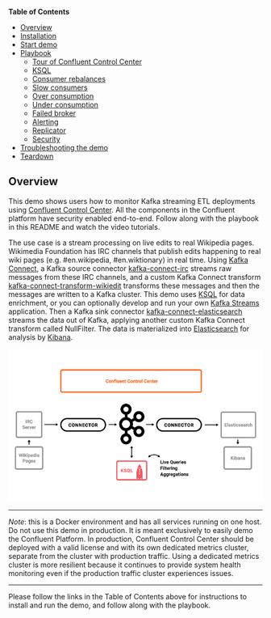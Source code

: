 **Table of Contents**

- [Overview](#overview)
- [Installation](docs/index.rst)
- [Start demo](docs/index.rst)
- [Playbook](docs/index.rst)
    * [Tour of Confluent Control Center](docs/index.rst)
    * [KSQL](docs/index.rst)
    * [Consumer rebalances](docs/index.rst)
    * [Slow consumers](docs/index.rst)
    * [Over consumption](docs/index.rst)
    * [Under consumption](docs/index.rst)
    * [Failed broker](docs/index.rst)
    * [Alerting](docs/index.rst)
    * [Replicator](docs/index.rst)
    * [Security](docs/index.rst)
- [Troubleshooting the demo](docs/index.rst)
- [Teardown](docs/index.rst)


## Overview

This demo shows users how to monitor Kafka streaming ETL deployments using [Confluent Control Center](http://docs.confluent.io/current/control-center/docs/index.html). All the components in the Confluent platform have security enabled end-to-end. Follow along with the playbook in this README and watch the video tutorials.

The use case is a stream processing on live edits to real Wikipedia pages. Wikimedia Foundation has IRC channels that publish edits happening to real wiki pages (e.g. #en.wikipedia, #en.wiktionary) in real time. Using [Kafka Connect](http://docs.confluent.io/current/connect/index.html), a Kafka source connector [kafka-connect-irc](https://github.com/cjmatta/kafka-connect-irc) streams raw messages from these IRC channels, and a custom Kafka Connect transform [kafka-connect-transform-wikiedit](https://github.com/cjmatta/kafka-connect-transform-wikiedit) transforms these messages and then the messages are written to a Kafka cluster. This demo uses [KSQL](https://github.com/confluentinc/ksql) for data enrichment, or you can optionally develop and run your own [Kafka Streams](http://docs.confluent.io/current/streams/index.html) application. Then a Kafka sink connector [kafka-connect-elasticsearch](http://docs.confluent.io/current/connect/connect-elasticsearch/docs/elasticsearch_connector.html) streams the data out of Kafka, applying another custom Kafka Connect transform called NullFilter. The data is materialized into [Elasticsearch](https://www.elastic.co/products/elasticsearch) for analysis by [Kibana](https://www.elastic.co/products/kibana).

![image](docs/images/drawing.png)

-------------------------------------------------------------

_Note_: this is a Docker environment and has all services running on one host. Do not use this demo in production. It is meant exclusively to easily demo the Confluent Platform. In production, Confluent Control Center should be deployed with a valid license and with its own dedicated metrics cluster, separate from the cluster with production traffic. Using a dedicated metrics cluster is more resilient because it continues to provide system health monitoring even if the production traffic cluster experiences issues.

-------------------------------------------------------------

Please follow the links in the Table of Contents above for instructions to install and run the demo, and follow along with the playbook.
